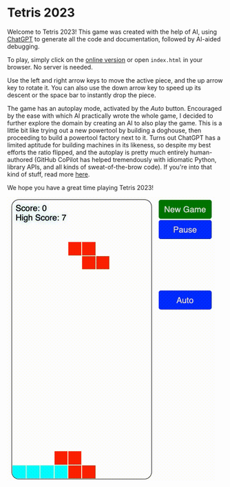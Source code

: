 # Tetris 2023

Welcome to Tetris 2023! This game was created with the help of AI, using [ChatGPT](https://openai.com/blog/chatgpt/) to generate all the code and documentation, followed by AI-aided debugging.

To play, simply click on the [online version](https://rdancer.github.io/Tetris-2023/) or open `index.html` in your browser. No server is needed.

Use the left and right arrow keys to move the active piece, and the up arrow key to rotate it. You can also use the down arrow key to speed up its descent or the space bar to instantly drop the piece.

The game has an autoplay mode, activated by the *Auto* button. Encouraged by the ease with which AI practically wrote the whole game, I decided to further explore the domain by creating an AI to also play the game. This is a little bit like trying out a new powertool by building a doghouse, then proceeding to build a powertool factory next to it. Turns out ChatGPT has a limited aptitude for building machines in its likeness, so despite my best efforts the ratio flipped, and the autoplay is pretty much entirely human-authored (GitHub CoPilot has helped tremendously with idiomatic Python, library APIs, and all kinds of sweat-of-the-brow code). If you're into that kind of stuff, read more [here](ml/README.md).

We hope you have a great time playing Tetris 2023!

![screenshot of a completed tetris game](img/screen-recording.gif)
